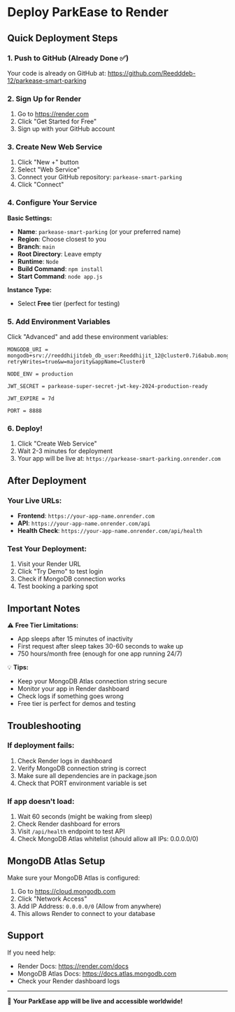 # Deploy ParkEase to Render

## Quick Deployment Steps

### 1. Push to GitHub (Already Done ✅)
Your code is already on GitHub at:
https://github.com/Reedddeb-12/parkease-smart-parking

### 2. Sign Up for Render
1. Go to https://render.com
2. Click "Get Started for Free"
3. Sign up with your GitHub account

### 3. Create New Web Service
1. Click "New +" button
2. Select "Web Service"
3. Connect your GitHub repository: `parkease-smart-parking`
4. Click "Connect"

### 4. Configure Your Service

**Basic Settings:**
- **Name**: `parkease-smart-parking` (or your preferred name)
- **Region**: Choose closest to you
- **Branch**: `main`
- **Root Directory**: Leave empty
- **Runtime**: `Node`
- **Build Command**: `npm install`
- **Start Command**: `node app.js`

**Instance Type:**
- Select **Free** tier (perfect for testing)

### 5. Add Environment Variables

Click "Advanced" and add these environment variables:

```
MONGODB_URI = mongodb+srv://reeddhijitdeb_db_user:Reeddhijit_12@cluster0.7i6abub.mongodb.net/parkease?retryWrites=true&w=majority&appName=Cluster0

NODE_ENV = production

JWT_SECRET = parkease-super-secret-jwt-key-2024-production-ready

JWT_EXPIRE = 7d

PORT = 8888
```

### 6. Deploy!
1. Click "Create Web Service"
2. Wait 2-3 minutes for deployment
3. Your app will be live at: `https://parkease-smart-parking.onrender.com`

## After Deployment

### Your Live URLs:
- **Frontend**: `https://your-app-name.onrender.com`
- **API**: `https://your-app-name.onrender.com/api`
- **Health Check**: `https://your-app-name.onrender.com/api/health`

### Test Your Deployment:
1. Visit your Render URL
2. Click "Try Demo" to test login
3. Check if MongoDB connection works
4. Test booking a parking spot

## Important Notes

⚠️ **Free Tier Limitations:**
- App sleeps after 15 minutes of inactivity
- First request after sleep takes 30-60 seconds to wake up
- 750 hours/month free (enough for one app running 24/7)

💡 **Tips:**
- Keep your MongoDB Atlas connection string secure
- Monitor your app in Render dashboard
- Check logs if something goes wrong
- Free tier is perfect for demos and testing

## Troubleshooting

### If deployment fails:
1. Check Render logs in dashboard
2. Verify MongoDB connection string is correct
3. Make sure all dependencies are in package.json
4. Check that PORT environment variable is set

### If app doesn't load:
1. Wait 60 seconds (might be waking from sleep)
2. Check Render dashboard for errors
3. Visit `/api/health` endpoint to test API
4. Check MongoDB Atlas whitelist (should allow all IPs: 0.0.0.0/0)

## MongoDB Atlas Setup

Make sure your MongoDB Atlas is configured:
1. Go to https://cloud.mongodb.com
2. Click "Network Access"
3. Add IP Address: `0.0.0.0/0` (Allow from anywhere)
4. This allows Render to connect to your database

## Support

If you need help:
- Render Docs: https://render.com/docs
- MongoDB Atlas Docs: https://docs.atlas.mongodb.com
- Check your Render dashboard logs

---

🎉 **Your ParkEase app will be live and accessible worldwide!**
